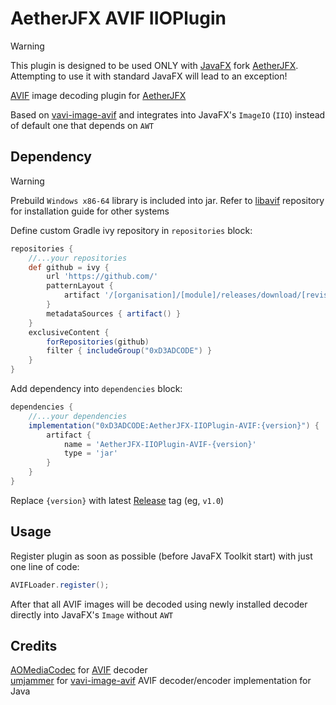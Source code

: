 # AetherJFX AVIF IIOPlugin

> [!WARNING]  
> This plugin is designed to be used ONLY with [JavaFX](https://github.com/openjdk/jfx) fork [AetherJFX](https://github.com/0xD3ADCODE/AetherJFX). Attempting to use it with standard JavaFX will lead to an exception!

[AVIF](https://github.com/AOMediaCodec/libavif) image decoding plugin for [AetherJFX](https://github.com/0xD3ADCODE/AetherJFX)

Based on [vavi-image-avif](https://github.com/umjammer/vavi-image-avif) and integrates into JavaFX's `ImageIO` (`IIO`) instead of default one that depends on `AWT`

## Dependency

> [!WARNING]  
> Prebuild `Windows x86-64` library is included into jar. Refer to [libavif](https://github.com/AOMediaCodec/libavif) repository for installation guide for other systems

Define custom Gradle ivy repository in `repositories` block:
```groovy
repositories {
    //...your repositories
    def github = ivy {
        url 'https://github.com/'
        patternLayout {
            artifact '/[organisation]/[module]/releases/download/[revision]/[artifact].[ext]'
        }
        metadataSources { artifact() }
    }
    exclusiveContent {
        forRepositories(github)
        filter { includeGroup("0xD3ADCODE") }
    }
}
```

Add dependency into `dependencies` block:
```groovy
dependencies {
    //...your dependencies
    implementation("0xD3ADCODE:AetherJFX-IIOPlugin-AVIF:{version}") {
        artifact {
            name = 'AetherJFX-IIOPlugin-AVIF-{version}'
            type = 'jar'
        }
    }
}
```

Replace `{version}` with latest [Release](https://github.com/0xD3ADCODE/AetherJFX-IIOPlugin-AVIF/releases) tag (eg, `v1.0`)

## Usage
Register plugin as soon as possible (before JavaFX Toolkit start) with just one line of code:
```java
AVIFLoader.register();
```

After that all AVIF images will be decoded using newly installed decoder directly into JavaFX's `Image` without `AWT`

## Credits
[AOMediaCodec](https://github.com/AOMediaCodec) for [AVIF](https://github.com/AOMediaCodec/libavif) decoder  
[umjammer](https://github.com/umjammer/) for [vavi-image-avif](https://github.com/umjammer/vavi-image-avif) AVIF decoder/encoder implementation for Java